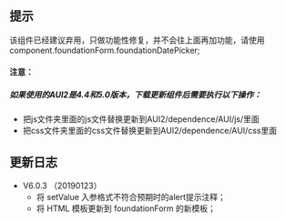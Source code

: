 ## 提示
该组件已经建议弃用，只做功能性修复，并不会往上面再加功能，请使用 component.foundationForm.foundationDatePicker;


#### 注意：
##### 如果使用的AUI2是4.4和5.0版本，下载更新组件后需要执行以下操作：
- 把js文件夹里面的js文件替换更新到AUI2/dependence/AUI/js/里面
- 把css文件夹里面的css文件替换更新到AUI2/dependence/AUI/css里面

<!--日志 Start-->
## 更新日志
- V6.0.3 （20190123）
    - 将 setValue 入参格式不符合预期时的alert提示注释；
    - 将 HTML 模板更新到 foundationForm 的新模板；
<!--日志 End-->